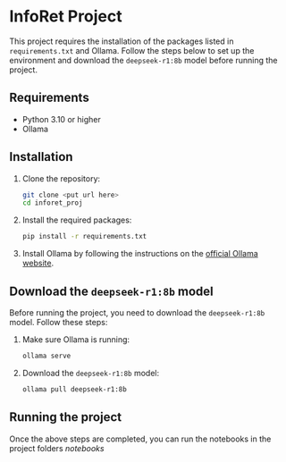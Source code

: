 # InfoRet Project

This project requires the installation of the packages listed in `requirements.txt` and Ollama. Follow the steps below to set up the environment and download the `deepseek-r1:8b` model before running the project.

## Requirements

- Python 3.10 or higher
- Ollama

## Installation

1. Clone the repository:

    ```sh
    git clone <put url here>
    cd inforet_proj
    ```

2. Install the required packages:

    ```sh
    pip install -r requirements.txt
    ```

3. Install Ollama by following the instructions on the [official Ollama website](https://ollama.com).

## Download the `deepseek-r1:8b` model

Before running the project, you need to download the `deepseek-r1:8b` model. Follow these steps:

1. Make sure Ollama is running:

    ```sh
    ollama serve
    ```

2. Download the `deepseek-r1:8b` model:

    ```sh
    ollama pull deepseek-r1:8b
    ```

## Running the project

Once the above steps are completed, you can run the notebooks in the project folders *notebooks*